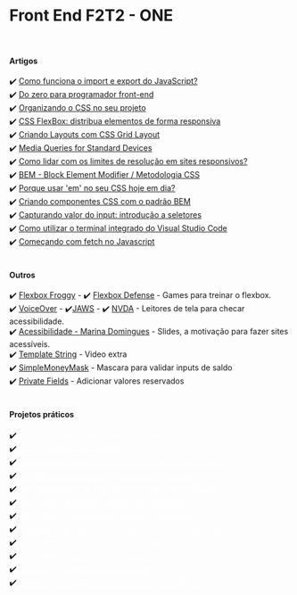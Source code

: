 
<h1>Front End F2T2 - ONE</h1>
<br>
<h4>Artigos</h4>
✔️ <a href="https://www.alura.com.br/artigos/como-funciona-o-import-e-export-do-javascript">Como funciona o import e export do JavaScript?</a>
<br>
✔️ <a href="https://www.alura.com.br/artigos/do-zero-para-programador-front-end">Do zero para programador front-end</a>
<br>
✔️ <a href="https://www.alura.com.br/artigos/organizando-o-css-no-seu-projeto">Organizando o CSS no seu projeto</a>
<br>
✔️ <a href="https://cursos.alura.com.br/extra/alura-mais/css-flexbox-distribua-elementos-de-forma-responsiva-c301">CSS FlexBox: distribua elementos de forma responsiva</a>
<br>
✔️ <a href="https://www.alura.com.br/artigos/criando-layouts-com-css-grid-layout">Criando Layouts com CSS Grid Layout</a>
<br>
✔️ <a href="https://css-tricks.com/snippets/css/media-queries-for-standard-devices/">Media Queries for Standard Devices</a>
<br>
✔️ <a href="https://www.alura.com.br/artigos/como-lidar-com-os-limites-de-resolucao-em-sites-responsivos">Como lidar com os limites de resolução em sites responsivos?</a>
<br>
✔️ <a href="https://css-tricks.com/bem-101/">BEM - Block Element Modifier / Metodologia CSS</a>
<br>
✔️ <a href="https://www.alura.com.br/artigos/porque-usar-em-no-seu-css-hoje-em-dia">Porque usar 'em' no seu CSS hoje em dia?</a>
<br>
✔️ <a href="https://www.alura.com.br/artigos/criando-componentes-css-com-padrao-bem">Criando componentes CSS com o padrão BEM</a>
<br>
✔️ <a href="https://www.alura.com.br/artigos/capturando-valor-do-input-introducao-a-seletores">Capturando valor do input: introdução a seletores</a>
<br>
✔️ <a href="https://www.alura.com.br/artigos/comecando-com-fetch-no-javascript">Como utilizar o terminal integrado do Visual Studio Code</a>
<br>
✔️ <a href="https://www.alura.com.br/artigos/como-utilizar-terminal-integrado-visual-studio-code">Começando com fetch no Javascript</a>
<br>
<br>
<h4>Outros</h4>
✔️ <a href="http://flexboxfroggy.com/">Flexbox Froggy</a> - ✔️ <a href="http://www.flexboxdefense.com/">Flexbox Defense</a> - Games para treinar o flexbox.
<br>
✔️ <a href="https://www.apple.com/br/accessibility/vision/">VoiceOver</a> - ✔️<a href="https://www.freedomscientific.com/products/software/jaws/">JAWS</a> - ✔️ <a href="https://www.nvaccess.org/download/">NVDA</a> - Leitores de tela para checar acessibilidade.
<br>
✔️ <a href="https://www.apple.com/br/accessibility/vision/">Acessibilidade - Marina Domingues</a> - Slides, a motivação para fazer sites acessíveis.
<br>
✔️ <a href="https://cursos.alura.com.br/extra/alura-mais/template-string-c123">Template String</a> - Video extra
<br>
✔️ <a href="https://github.com/codermarcos/simple-mask-money">SimpleMoneyMask</a> - Mascara para validar inputs de saldo 
<br>
✔️ <a href="https://github.com/tc39/proposal-class-fields#private-fields">Private Fields</a> - Adicionar valores reservados 
<br>
<br>
<h4>Projetos práticos</h4>
✔️ <a href="./Flexbox - Posicionando elementos na tela" style="color:#fff;">Flexbox - Posicionando elementos na tela</a>
<br>
✔️ <a href="./Grid - Simplificando layouts" style="color:#fff;">Grid - Simplificando layouts</a>
<br>
✔️ <a href="./Layouts Responsivos trabalhando com layouts mobile" style="color:#fff;">Layouts Responsivos: Trabalhando com layouts mobile</a>
<br>
✔️ <a href="./Arquitetura CSS - Descomplicando os problemas" style="color:#fff;">Arquitetura CSS: Descomplicando os problemas</a>
<br>
✔️ <a href="./Acessibilidade web - tornando seu front-end inclusivo" style="color:#fff;">Acessibilidade web - tornando seu front-end inclusivo</a>
<br>
✔️ <a href="./JS na Web - Manipule o DOM com JavaScript" style="color:#fff;">JS na Web - Manipule o DOM com JavaScript</a>
<br>
✔️ <a href="./JS na Web - Armazenando dados no navegador" style="color:#fff;">JS na Web - Armazenando dados no navegador</a>
<br>
✔️ <a href="./Expressões regulares - capturando textos de forma mágica" style="color:#fff;">Expressões regulares - capturando textos de forma mágica</a>
<br>
✔️ <a href="./JS na Web - CRUD com JavaScript assíncrono" style="color:#fff;">JS na Web - CRUD com JavaScript assíncrono</a>
<br>
✔️ <a href="./JS na Web - Validação de formulário" style="color:#fff;">JS na Web - Validação de formulário</a>
<br>
✔️ <a href="./JavaScript - Explorando a linguagem" style="color:#fff;">JavaScript - Explorando a linguagem</a>
<br>
✔️ <a href="./JavaScript - Programando a Orientação a Objetos" style="color:#fff;">JavaScript - Programando a Orientação a Objetos</a>
<br>
